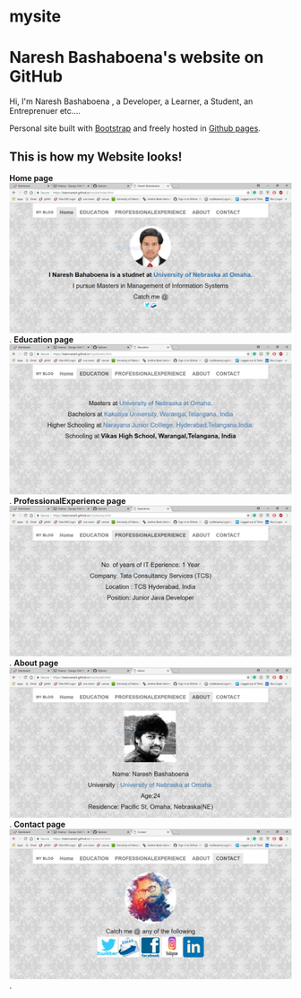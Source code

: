 # mysite
# Naresh Bashaboena's website on GitHub

Hi, I'm Naresh Bashaboena , a Developer, a Learner, a Student, an Entreprenuer etc....

Personal site built with [Bootstrap](http://getbootstrap.com/) and freely
hosted in [Github pages](https://pages.github.com/).
## This is how my Website looks!

**Home page**
![Home page](https://github.com/babonaresh/mysite/blob/master/img/homepage.PNG).
**Education page**
![Education page](https://github.com/babonaresh/mysite/blob/master/img/edupage.png).
**ProfessionalExperience page**
![ProfessionalExperience page](https://github.com/babonaresh/mysite/blob/master/img/exppage.png).
**About page**
![About page](https://github.com/babonaresh/mysite/blob/master/img/abtpage.png).
**Contact page**
![Contact page](https://github.com/babonaresh/mysite/blob/master/img/cntpage.png).


      
    